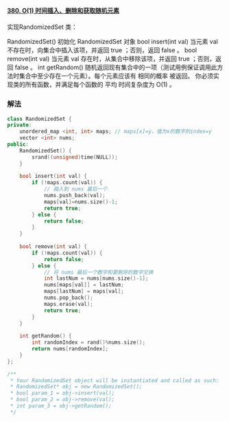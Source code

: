 #### [380. O(1) 时间插入、删除和获取随机元素](https://leetcode-cn.com/problems/insert-delete-getrandom-o1/)

实现RandomizedSet 类：

RandomizedSet() 初始化 RandomizedSet 对象
bool insert(int val) 当元素 val 不存在时，向集合中插入该项，并返回 true ；否则，返回 false 。
bool remove(int val) 当元素 val 存在时，从集合中移除该项，并返回 true ；否则，返回 false 。
int getRandom() 随机返回现有集合中的一项（测试用例保证调用此方法时集合中至少存在一个元素）。每个元素应该有 相同的概率 被返回。
你必须实现类的所有函数，并满足每个函数的 平均 时间复杂度为 O(1) 。

### 解法

```cpp
class RandomizedSet {
private:
    unordered_map <int, int> maps; // maps[x]=y，值为x的数字的index=y
    vector <int> nums;
public:
    RandomizedSet() {
        srand((unsigned)time(NULL));
    }
    
    bool insert(int val) {
        if (!maps.count(val)) {
            // 插入到 nums 最后一个
            nums.push_back(val);
            maps[val]=nums.size()-1;
            return true;
        } else {
            return false;
        }
    }
    
    bool remove(int val) {
        if (!maps.count(val)) {
            return false;
        } else {
            // 将 nums 最后一个数字和要删除的数字交换
            int lastNum = nums[nums.size()-1];
            nums[maps[val]] = lastNum;
            maps[lastNum] = maps[val];
            nums.pop_back();
            maps.erase(val);
            return true;
        }
    }
    
    int getRandom() {
        int randomIndex = rand()%nums.size();
        return nums[randomIndex];
    }
};

/**
 * Your RandomizedSet object will be instantiated and called as such:
 * RandomizedSet* obj = new RandomizedSet();
 * bool param_1 = obj->insert(val);
 * bool param_2 = obj->remove(val);
 * int param_3 = obj->getRandom();
 */
```
